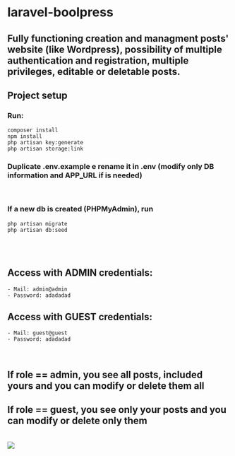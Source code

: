 # laravel-boolpress

## Fully functioning creation and managment posts' website (like Wordpress), possibility of multiple authentication and registration, multiple privileges, editable or deletable posts.

## Project setup
### Run:
    composer install
    npm install
    php artisan key:generate
    php artisan storage:link

### Duplicate .env.example e rename it in .env (modify only DB information and APP_URL if is needed)
<br>

### If a new db is created (PHPMyAdmin), run
    php artisan migrate
    php artisan db:seed
<br>
<br>

## Access with ADMIN credentials:
    - Mail: admin@admin
    - Password: adadadad

## Access with GUEST credentials:
    - Mail: guest@guest
    - Password: adadadad
<br>

## If role == admin, you see all posts, included yours and you can modify or delete them all
## If role == guest, you see only your posts and you can modify or delete only them
<br>
<img src="./storage/app/public/img/boolpress.png">
